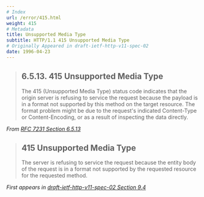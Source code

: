 ```yaml
---
# Index
url: /error/415.html
weight: 415
# Metadata
title: Unsupported Media Type
subtitle: HTTP/1.1 415 Unsupported Media Type
# Originally Appeared in draft-ietf-http-v11-spec-02
date: 1996-04-23
---
```


> ## 6.5.13.  415 Unsupported Media Type
>
> The 415 (Unsupported Media Type) status code indicates that the
> origin server is refusing to service the request because the payload
> is in a format not supported by this method on the target resource.
> The format problem might be due to the request's indicated
> Content-Type or Content-Encoding, or as a result of inspecting the
> data directly.

<cite>From [RFC 7231 Section 6.5.13](https://tools.ietf.org/html/rfc7231#section-6.5.13)</cite>

> ## 415 Unsupported Media Type
>
> The server is refusing to service the request because the entity body of
> the request is in a format not supported by the requested resource for
> the requested method.

<cite>First appears in [draft-ietf-http-v11-spec-02 Section 9.4](https://tools.ietf.org/html/draft-ietf-http-v11-spec-02#section-9.4)</cite>

